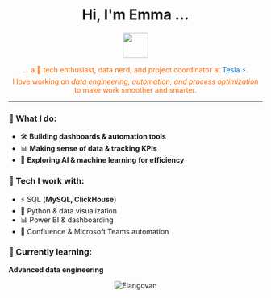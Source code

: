 <p align="center"> <h1 align="center"> Hi, I'm Emma ... </h1> </p>
<p align="center">


<p align="center">
  <img src="https://media.giphy.com/media/hvRJCLFzcasrR4ia7z/giphy.gif" width="50px">
</p>

<p align="center">
   <span style="color:#ff6600;">... a 🚀 tech enthusiast, data nerd, and project coordinator at <span style="color:#0072c6;">Tesla ⚡</span>. <br>
  I love working on <em>data engineering, automation, and process optimization</em> to make work smoother and smarter.
</p>

<hr>

### 🔹 What I do:  
- 🛠️ **Building dashboards & automation tools**  
- 📊 **Making sense of data & tracking KPIs**  
- 🤖 **Exploring AI & machine learning for efficiency**  

### 🔹 Tech I work with:  
- ⚡ SQL (**MySQL, ClickHouse**)  
- 🐍 Python & data visualization  
- 📊 Power BI & dashboarding  
- 🏢 Confluence & Microsoft Teams automation  

### 🌱 Currently learning:  
**Advanced data engineering**  
  

<p align="center">
	<img src=https://github-readme-stats.vercel.app/api?username=EMM4pr&show_icons=true alt=Elangovan />
</p>

